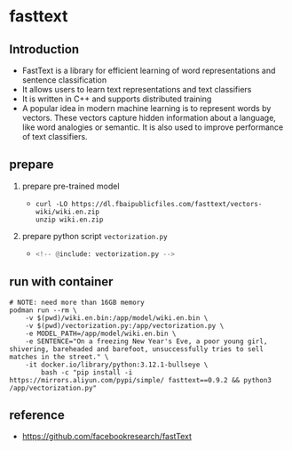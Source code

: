 # fasttext

## Introduction

* FastText is a library for efficient learning of word representations and sentence classification
* It allows users to learn text representations and text classifiers
* It is written in C++ and supports distributed training
* A popular idea in modern machine learning is to represent words by vectors. These vectors capture hidden information about a language, like word analogies or semantic. It is also used to improve performance of text classifiers.

## prepare

1. prepare pre-trained model
    * ```shell
      curl -LO https://dl.fbaipublicfiles.com/fasttext/vectors-wiki/wiki.en.zip
      unzip wiki.en.zip
      ```
2. prepare python script `vectorization.py`
    * ```python
      <!-- @include: vectorization.py -->
      ```

## run with container

```shell
# NOTE: need more than 16GB memory
podman run --rm \
    -v $(pwd)/wiki.en.bin:/app/model/wiki.en.bin \
    -v $(pwd)/vectorization.py:/app/vectorization.py \
    -e MODEL_PATH=/app/model/wiki.en.bin \
    -e SENTENCE="On a freezing New Year's Eve, a poor young girl, shivering, bareheaded and barefoot, unsuccessfully tries to sell matches in the street." \
    -it docker.io/library/python:3.12.1-bullseye \
        bash -c "pip install -i https://mirrors.aliyun.com/pypi/simple/ fasttext==0.9.2 && python3 /app/vectorization.py"
```

## reference

* https://github.com/facebookresearch/fastText
